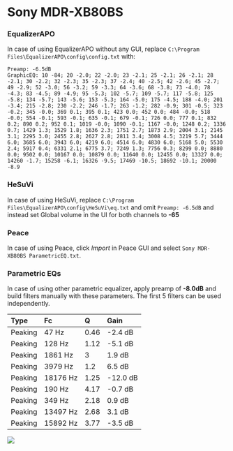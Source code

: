 # Sony MDR-XB80BS

### EqualizerAPO
In case of using EqualizerAPO without any GUI, replace `C:\Program Files\EqualizerAPO\config\config.txt`
with:
```
Preamp: -6.5dB
GraphicEQ: 10 -84; 20 -2.0; 22 -2.0; 23 -2.1; 25 -2.1; 26 -2.1; 28 -2.1; 30 -2.2; 32 -2.3; 35 -2.3; 37 -2.4; 40 -2.5; 42 -2.6; 45 -2.7; 49 -2.9; 52 -3.0; 56 -3.2; 59 -3.3; 64 -3.6; 68 -3.8; 73 -4.0; 78 -4.3; 83 -4.5; 89 -4.9; 95 -5.3; 102 -5.7; 109 -5.7; 117 -5.8; 125 -5.8; 134 -5.7; 143 -5.6; 153 -5.3; 164 -5.0; 175 -4.5; 188 -4.0; 201 -3.4; 215 -2.8; 230 -2.2; 246 -1.7; 263 -1.2; 282 -0.9; 301 -0.5; 323 -0.2; 345 -0.0; 369 0.1; 395 0.1; 423 0.0; 452 0.0; 484 -0.0; 518 -0.0; 554 -0.1; 593 -0.1; 635 -0.1; 679 -0.1; 726 0.0; 777 0.1; 832 0.2; 890 0.2; 952 0.1; 1019 -0.0; 1090 -0.1; 1167 -0.0; 1248 0.2; 1336 0.7; 1429 1.3; 1529 1.8; 1636 2.3; 1751 2.7; 1873 2.9; 2004 3.1; 2145 3.1; 2295 3.0; 2455 2.8; 2627 2.8; 2811 3.4; 3008 4.5; 3219 5.7; 3444 6.0; 3685 6.0; 3943 6.0; 4219 6.0; 4514 6.0; 4830 6.0; 5168 5.0; 5530 2.4; 5917 0.4; 6331 2.1; 6775 3.7; 7249 1.3; 7756 0.3; 8299 0.0; 8880 0.0; 9502 0.0; 10167 0.0; 10879 0.0; 11640 0.0; 12455 0.0; 13327 0.0; 14260 -1.7; 15258 -6.1; 16326 -9.5; 17469 -10.5; 18692 -10.1; 20000 -8.9
```

### HeSuVi
In case of using HeSuVi, replace `C:\Program Files\EqualizerAPO\config\HeSuVi\eq.txt` and omit `Preamp:
-6.5dB` and instead set Global volume in the UI for both channels to **-65**

### Peace
In case of using Peace, click *Import* in Peace GUI and select `Sony MDR-XB80BS ParametricEQ.txt`.

### Parametric EQs
In case of using other parametric equalizer, apply preamp of **-8.0dB** and build filters manually with
these parameters. The first 5 filters can be used independently.

| Type    | Fc       |    Q | Gain     |
|:--------|:---------|:-----|:---------|
| Peaking | 47 Hz    | 0.46 | -2.4 dB  |
| Peaking | 128 Hz   | 1.12 | -5.1 dB  |
| Peaking | 1861 Hz  | 3    | 1.9 dB   |
| Peaking | 3979 Hz  | 1.2  | 6.5 dB   |
| Peaking | 18176 Hz | 1.25 | -12.0 dB |
| Peaking | 190 Hz   | 4.17 | -0.7 dB  |
| Peaking | 349 Hz   | 2.18 | 0.9 dB   |
| Peaking | 13497 Hz | 2.68 | 3.1 dB   |
| Peaking | 15892 Hz | 3.77 | -3.5 dB  |

![](https://raw.githubusercontent.com/jaakkopasanen/AutoEq/master/results/oratory1990/harman_in-ear_2017-1/Sony%20MDR-XB80BS/Sony%20MDR-XB80BS.png)